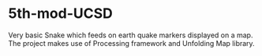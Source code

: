# 5th-mod-UCSD

Very basic Snake which feeds on earth quake markers displayed on a map. The project makes use of Processing framework and Unfolding Map library. 
